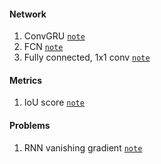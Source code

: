 #### Network 

1. ConvGRU	[`note`](./ConvGRU/ConvGRU.md)
2. FCN [`note`](./FCN/FCN.md)
3. Fully connected, 1x1 conv [`note`](https://github.com/jjjjchen/Notes/tree/master/Other%20Notes/fully%20connected%2C%201x1%20conv)

#### Metrics

1. IoU score [`note`](<https://github.com/jjjjchen/Notes/tree/master/Others/IoU>)

#### Problems

1. RNN vanishing gradient  [`note`](https://github.com/jjjjchen/Notes/tree/master/Others/RNN%20vanishing%20gradient)